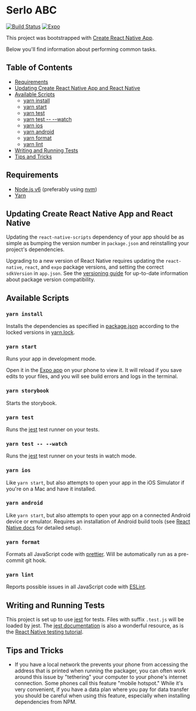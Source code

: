 # Serlo ABC

[![Build Status](https://img.shields.io/travis/serlo-org/serlo-abc/master.svg?style=flat-square)](https://travis-ci.org/serlo-org/serlo-abc)
[![Expo](https://img.shields.io/badge/expo.io-project-brightgreen.svg?style=flat-square)](https://expo.io/@serlo-org/serlo-abc)

This project was bootstrapped with [Create React Native App](https://github.com/react-community/create-react-native-app).

Below you'll find information about performing common tasks.

## Table of Contents

* [Requirements](#requirements)
* [Updating Create React Native App and React Native](#updating-create-react-native-app-and-react-native)
* [Available Scripts](#available-scripts)
  * [yarn install](#yarn-install)
  * [yarn start](#yarn-start)
  * [yarn test](#yarn-test)
  * [yarn test -- --watch](#yarn-test------watch)
  * [yarn ios](#yarn-ios)
  * [yarn android](#yarn-android)
  * [yarn format](#yarn-format)
  * [yarn lint](#yarn-lint)
* [Writing and Running Tests](#writing-and-running-tests)
* [Tips and Tricks](#tips-and-tricks)

## Requirements

* [Node.js v6](https://nodejs.org) (preferably using [nvm](https://github.com/creationix/nvm))
* [Yarn](https://yarnpkg.com/)

## Updating Create React Native App and React Native

Updating the `react-native-scripts` dependency of your app should be as simple as bumping the version number in `package.json` and reinstalling your project's dependencies.

Upgrading to a new version of React Native requires updating the `react-native`, `react`, and `expo` package versions, and setting the correct `sdkVersion` in `app.json`. See the [versioning guide](https://github.com/react-community/create-react-native-app/blob/master/VERSIONS.md) for up-to-date information about package version compatibility.

## Available Scripts

### `yarn install`

Installs the dependencies as specified in [package.json](package.json) according to the locked versions in [yarn.lock](yarn.lock).

### `yarn start`

Runs your app in development mode.

Open it in the [Expo app](https://expo.io) on your phone to view it. It will reload if you save edits to your files, and you will see build errors and logs in the terminal.

### `yarn storybook`

Starts the storybook.

### `yarn test`

Runs the [jest](https://github.com/facebook/jest) test runner on your tests.

### `yarn test -- --watch`

Runs the [jest](https://github.com/facebook/jest) test runner on your tests in watch mode.

### `yarn ios`

Like `yarn start`, but also attempts to open your app in the iOS Simulator if you're on a Mac and have it installed.

### `yarn android`

Like `yarn start`, but also attempts to open your app on a connected Android device or emulator. Requires an installation of Android build tools (see [React Native docs](https://facebook.github.io/react-native/docs/getting-started.html) for detailed setup).

### `yarn format`

Formats all JavaScript code with [prettier](https://github.com/prettier/prettier). Will be automatically run as a pre-commit git hook.

### `yarn lint`

Reports possible issues in all JavaScript code with [ESLint](https://github.com/eslint/eslint).

## Writing and Running Tests

This project is set up to use [jest](https://facebook.github.io/jest/) for tests. Files with suffix `.test.js` will be loaded by jest. The [jest documentation](https://facebook.github.io/jest/docs/getting-started.html) is also a wonderful resource, as is the [React Native testing tutorial](https://facebook.github.io/jest/docs/tutorial-react-native.html).

## Tips and Tricks

* If you have a local network the prevents your phone from accessing the address that is printed when running the packager, you can often work around this issue by "tethering" your computer to your phone's internet connection. Some phones call this feature "mobile hotspot." While it's very convenient, if you have a data plan where you pay for data transfer you should be careful when using this feature, especially when installing dependencies from NPM.
